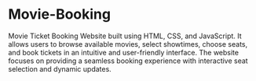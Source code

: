 # Movie-Booking

 Movie Ticket Booking Website built using HTML, CSS, and JavaScript. It allows users to browse available movies, select showtimes, choose seats, and book tickets in an intuitive and user-friendly interface. The website focuses on providing a seamless booking experience with interactive seat selection and dynamic updates.
